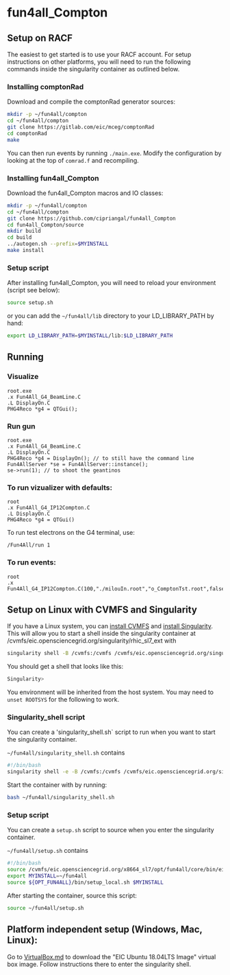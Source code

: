 # fun4all_Compton

## Setup on RACF

The easiest to get started is to use your RACF account. For setup instructions on other platforms, you will need to run the following commands inside the singularity container as outlined below.

### Installing comptonRad

Download and compile the comptonRad generator sources:
```bash
mkdir -p ~/fun4all/compton
cd ~/fun4all/compton
git clone https://gitlab.com/eic/mceg/comptonRad
cd comptonRad
make
```
You can then run events by running `./main.exe`. Modify the configuration by looking at the top of `comrad.f` and recompiling.

### Installing fun4all_Compton

Download the fun4all_Compton macros and IO classes:
```bash
mkdir -p ~/fun4all/compton
cd ~/fun4all/compton
git clone https://github.com/cipriangal/fun4all_Compton
cd fun4all_Compton/source
mkdir build
cd build
../autogen.sh --prefix=$MYINSTALL
make install
```

### Setup script

After installing fun4all_Compton, you will need to reload your environment (script see below):
```bash
source setup.sh
```
or you can add the `~/fun4all/lib` directory to your LD_LIBRARY_PATH by hand:
```bash
export LD_LIBRARY_PATH=$MYINSTALL/lib:$LD_LIBRARY_PATH
```

## Running

### Visualize
```
root.exe
.x Fun4All_G4_BeamLine.C
.L DisplayOn.C
PHG4Reco *g4 = QTGui();  
```

### Run gun
```
root.exe
.x Fun4All_G4_BeamLine.C
.L DisplayOn.C
PHG4Reco *g4 = DisplayOn(); // to still have the command line
Fun4AllServer *se = Fun4AllServer::instance();
se->run(1); // to shoot the geantinos
```

### To run vizualizer with defaults:
```
root
.x Fun4All_G4_IP12Compton.C
.L DisplayOn.C
PHG4Reco *g4 = QTGui()
```
To run test electrons on the G4 terminal, use:
```
/Fun4All/run 1
```

### To run events:
```
root
.x Fun4All_G4_IP12Compton.C(100,"./milouIn.root","o_ComptonTst.root",false,18")
```

## Setup on Linux with CVMFS and Singularity

If you have a Linux system, you can [install CVMFS](https://cvmfs.readthedocs.io/en/stable/cpt-quickstart.html) and [install Singularity](https://sylabs.io/guides/3.0/user-guide/installation.html). This will allow you to start a shell inside the singularity container at /cvmfs/eic.opensciencegrid.org/singularity/rhic_sl7_ext with
```bash
singularity shell -B /cvmfs:/cvmfs /cvmfs/eic.opensciencegrid.org/singularity/rhic_sl7_ext
```
You should get a shell that looks like this:
```bash
Singularity>
```
You environment will be inherited from the host system. You may need to `unset ROOTSYS` for the following to work.

### Singularity_shell script
You can create a 'singularity_shell.sh` script to run when you want to start the singularity container.

`~/fun4all/singularity_shell.sh` contains
```bash
#!/bin/bash
singularity shell -e -B /cvmfs:/cvmfs /cvmfs/eic.opensciencegrid.org/singularity/rhic_sl7_ext
```
Start the container with by running:
```bash
bash ~/fun4all/singularity_shell.sh
```

### Setup script
You can create a `setup.sh` script to source when you enter the singularity container.

`~/fun4all/setup.sh` contains
```bash
#!/bin/bash
source /cvmfs/eic.opensciencegrid.org/x8664_sl7/opt/fun4all/core/bin/eic_setup.sh
export MYINSTALL=~/fun4all
source ${OPT_FUN4ALL}/bin/setup_local.sh $MYINSTALL
```
After starting the container, source this script:
```bash
source ~/fun4all/setup.sh
```

## Platform independent setup (Windows, Mac, Linux):

Go to [VirtualBox.md](https://github.com/eic/Singularity/blob/master/VirtualBox.md) to download the "EIC Ubuntu 18.04LTS Image" virtual box image. Follow instructions there to enter the singularity shell.

